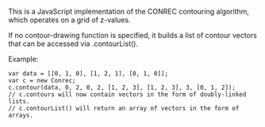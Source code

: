This is a JavaScript implementation of the CONREC contouring algorithm, which
operates on a grid of z-values.

If no contour-drawing function is specified, it builds a list of contour
vectors that can be accessed via .contourList().

Example:

    var data = [[0, 1, 0], [1, 2, 1], [0, 1, 0]];
    var c = new Conrec;
    c.contour(data, 0, 2, 0, 2, [1, 2, 3], [1, 2, 3], 3, [0, 1, 2]);
    // c.contours will now contain vectors in the form of doubly-linked lists.
    // c.contourList() will return an array of vectors in the form of arrays.

